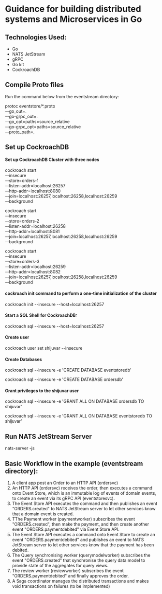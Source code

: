 
# Guidance for building distributed systems and Microservices in Go


## Technologies Used: 
* Go
* NATS JetStream
* gRPC
* Go kit
* CockroachDB


## Compile Proto files
Run the command below from the eventstream directory:

protoc eventstore/*.proto \
		--go_out=. \
		--go-grpc_out=. \
		--go_opt=paths=source_relative \
		--go-grpc_opt=paths=source_relative \
		--proto_path=.


## Set up CockroachDB 

#### Set up CockroachDB  Cluster with three nodes
cockroach start \
--insecure \
--store=orders-1 \
--listen-addr=localhost:26257 \
--http-addr=localhost:8080 \
--join=localhost:26257,localhost:26258,localhost:26259 \
--background

cockroach start \
--insecure \
--store=orders-2 \
--listen-addr=localhost:26258 \
--http-addr=localhost:8081 \
--join=localhost:26257,localhost:26258,localhost:26259 \
--background

cockroach start \
--insecure \
--store=orders-3 \
--listen-addr=localhost:26259 \
--http-addr=localhost:8082 \
--join=localhost:26257,localhost:26258,localhost:26259 \
--background

#### cockroach init command to perform a one-time initialization of the cluster
cockroach init --insecure --host=localhost:26257

#### Start a SQL Shell for CockroachDB:
cockroach sql --insecure --host=localhost:26257

#### Create user
cockroach user set shijuvar --insecure

#### Create Databases
cockroach sql --insecure -e 'CREATE DATABASE eventstoredb'

cockroach sql --insecure -e 'CREATE DATABASE ordersdb'

#### Grant privileges to the shijuvar user
cockroach sql --insecure -e 'GRANT ALL ON DATABASE ordersdb TO shijuvar'

cockroach sql --insecure -e 'GRANT ALL ON DATABASE eventstoredb TO shijuvar'

## Run NATS JetStream Server 
nats-server -js


## Basic Workflow in the example (eventstream directory):

1. A client app post an Order to an HTTP API (ordersvc)
2. An HTTP API (ordersvc) receives the order, then executes a command onto Event Store, which is an immutable log of events of domain events, to create an event via its gRPC API (eventstoresvc).
3. The Event Store API executes the command and then publishes an event "ORDERS.created" to NATS JetStream server to let other services know that a domain event is created.
4. TThe Payment worker (paymentworker) subscribes the event "ORDERS.created", then make the payment, and then create another event "ORDERS.paymentdebited" via Event Store API.
5. The Event Store API executes a command onto Event Store to create an event "ORDERS.paymentdebited" and publishes an event to NATS JetStream server to let other services know that the payment has been debited.
6. The Query synchronising worker (querymodelworker) subscribes the event "ORDERS.created" that synchronise the query data model to provide state of the aggregates for query views.
7. The review worker (reviewworker) subscribes the event "ORDERS.paymentdebited" and finally approves the order.
8. A Saga coordinator manages the distributed transactions and makes void transactions on failures (to be implemented)
